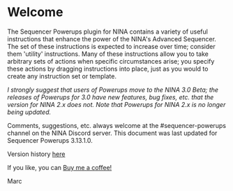 # Welcome

The Sequencer Powerups plugin for NINA contains a variety of useful instructions that enhance the power of the NINA's Advanced Sequencer.  The set of these instructions is expected to increase over time; consider them 'utility' instructions.  Many of these instructions allow you to take arbitrary sets of actions when specific circumstances arise; you specify these actions by dragging instructions into place, just as you would to create any instruction set or template.

*I strongly suggest that users of Powerups move to the NINA 3.0 Beta; the releases of Powerups for 3.0 have new features, bug fixes, etc. that the version for NINA 2.x does not. Note that Powerups for NINA 2.x is no longer being updated.*

Comments, suggestions, etc. always welcome at the #sequencer-powerups channel on the NINA Discord server.  This document was last updated for Sequencer Powerups 3.13.1.0.

Version history [here](https://bitbucket.org/zorkmid/nina.plugin.when/src/master/README.md)

If you like, you can [Buy me a coffee!](https://www.buymeacoffee.com/marcblank)

Marc
